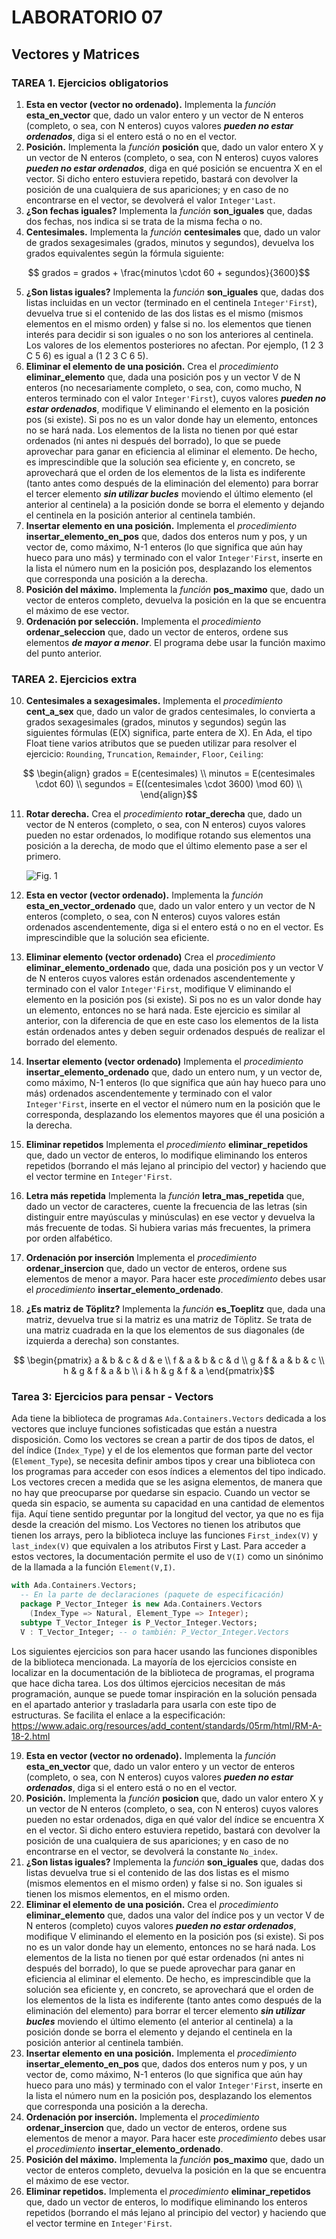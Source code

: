 # LABORATORIO 07
## Vectores y Matrices
### TAREA 1. Ejercicios obligatorios
1. **Esta en vector (vector no ordenado).** Implementa la _función_ **esta_en_vector** que, dado un valor entero y un vector de N enteros (completo, o sea, con N enteros) cuyos valores _**pueden no estar ordenados**_, diga si el entero está o no en el vector.
2. **Posición.** Implementa la _función_ **posición** que, dado un valor entero X y un vector de N enteros (completo, o sea, con N enteros) cuyos valores _**pueden no estar ordenados**_, diga en qué posición se encuentra X en el vector. Si dicho entero estuviera repetido, bastará con devolver la posición de una cualquiera de sus apariciones; y en caso de no encontrarse en el vector, se devolverá el valor `Integer'Last`.
3. **¿Son fechas iguales?** Implementa la _función_ **son_iguales** que, dadas dos fechas, nos indica si se trata de la misma fecha o no.
4. **Centesimales.** Implementa la _función_ **centesimales** que, dado un valor de grados sexagesimales (grados, minutos y segundos), devuelva los grados equivalentes según la fórmula siguiente:
  ```math
    grados = grados + \frac{minutos \cdot 60 + segundos}{3600}
  ```
5. **¿Son listas iguales?** Implementa la _función_ **son_iguales** que, dadas dos listas incluidas en un vector (terminado en el centinela `Integer'First`), devuelva true si el contenido de las dos listas es el mismo (mismos elementos en el mismo orden) y false si no.  los elementos que tienen interés para decidir si son iguales o no son los anteriores al centinela. Los valores de los elementos posteriores no afectan. Por ejemplo, (1 2 3 C 5 6) es igual a (1 2 3 C 6 5).
6. **Eliminar el elemento de una posición.** Crea el _procedimiento_ **eliminar_elemento** que, dada una posición pos y un vector V de N enteros (no necesariamente completo, o sea, con, como mucho, N enteros terminado con el valor `Integer'First`), cuyos valores _**pueden no estar ordenados**_, modifique V eliminando el elemento en la posición pos (si existe). Si pos no es un valor donde hay un elemento, entonces no se hará nada. Los elementos de la lista no tienen por qué estar ordenados (ni antes ni después del borrado), lo que se puede aprovechar para ganar en eficiencia al eliminar el elemento. De hecho, es imprescindible que la solución sea eficiente y, en concreto, se aprovechará que el orden de los elementos de la lista es indiferente (tanto antes como después de la eliminación del elemento) para borrar el tercer elemento _**sin utilizar bucles**_ moviendo el último elemento (el anterior al centinela) a la posición donde se borra el elemento y dejando el centinela en la posición anterior al centinela también.
7. **Insertar elemento en una posición.** Implementa el _procedimiento_ **insertar_elemento_en_pos** que, dados dos enteros num y pos, y un vector de, como máximo, N-1 enteros (lo que significa que aún hay hueco para uno más) y terminado con el valor `Integer'First`, inserte en la lista el número num en la posición pos, desplazando los elementos que corresponda una posición a la derecha.
8. **Posición del máximo.** Implementa la _función_ **pos_maximo** que, dado un vector de enteros completo, devuelva la posición en la que se encuentra el máximo de ese vector.
9. **Ordenación por selección.** Implementa el _procedimiento_ **ordenar_seleccion** que, dado un vector de enteros, ordene sus elementos _**de mayor a menor**_. El programa debe usar la función maximo del punto anterior.
### TAREA 2. Ejercicios extra
10. **Centesimales a sexagesimales.** Implementa el _procedimiento_ **cent_a_sex** que, dado un valor de grados centesimales, lo convierta a grados sexagesimales (grados, minutos y segundos) según las siguientes fórmulas (E(X) significa, parte entera de X). En Ada, el tipo Float tiene varios atributos que se pueden utilizar para resolver el ejercicio: `Rounding`, `Truncation`, `Remainder`, `Floor`, `Ceiling`:
  ```math
    \begin{align}
    grados = E(centesimales) \\
    minutos = E(centesimales \cdot 60) \\
    segundos = E((centesimales \cdot 3600) \mod 60) \\
    \end{align}
  ```
11. **Rotar derecha.** Crea el _procedimiento_ **rotar_derecha** que, dado un vector de N enteros (completo, o sea, con N enteros) cuyos valores pueden no estar ordenados, lo modifique rotando sus elementos una posición a la derecha, de modo que el último elemento pase a ser el primero.

    ![Fig. 1](https://github.com/lukabergs/ia-pb-lab07/assets/52601751/1ce843d5-f509-4521-b3e0-943af816a610)

12. **Esta en vector (vector ordenado).** Implementa la _función_ **esta_en_vector_ordenado** que, dado un valor entero y un vector de N enteros (completo, o sea, con N enteros) cuyos valores están ordenados ascendentemente, diga si el entero está o no en el vector. Es imprescindible que la solución sea eficiente.
13. **Eliminar elemento (vector ordenado)** Crea el _procedimiento_ **eliminar_elemento_ordenado** que, dada una posición pos y un vector V de N enteros cuyos valores están ordenados ascendentemente y terminado con el valor `Integer'First`, modifique V eliminando el elemento en la posición pos (si existe). Si pos no es un valor donde hay un elemento, entonces no se hará nada. Este ejercicio es similar al anterior, con la diferencia de que en este caso los elementos de la lista están ordenados antes y deben seguir ordenados después de realizar el borrado del elemento.
14. **Insertar elemento (vector ordenado)** Implementa el _procedimiento_ **insertar_elemento_ordenado** que, dado un entero num, y un vector de, como máximo, N-1 enteros (lo que significa que aún hay hueco para uno más) ordenados ascendentemente y terminado con el valor `Integer'First`, inserte en el vector el número num en la posición que le corresponda, desplazando los elementos mayores que él una posición a la derecha.
15. **Eliminar repetidos** Implementa el _procedimiento_ **eliminar_repetidos** que, dado un vector de enteros, lo modifique eliminando los enteros repetidos (borrando el más lejano al principio del vector) y haciendo que el vector termine en `Integer'First`.
16. **Letra más repetida** Implementa la _función_ **letra_mas_repetida** que, dado un vector de caracteres, cuente la frecuencia de las letras (sin distinguir entre mayúsculas y minúsculas) en ese vector y devuelva la más frecuente de todas. Si hubiera varias más frecuentes, la primera por orden alfabético.
17. **Ordenación por inserción** Implementa el _procedimiento_ **ordenar_insercion** que, dado un vector de enteros, ordene sus elementos de menor a mayor. Para hacer este _procedimiento_ debes usar el _procedimiento_ **insertar_elemento_ordenado**.
18. **¿Es matriz de Töplitz?** Implementa la _función_ **es_Toeplitz** que, dada una matriz, devuelva true si la matriz es una matriz de Töplitz. Se trata de una matriz cuadrada en la que los elementos de sus diagonales (de izquierda a derecha) son constantes.
```math
  \begin{pmatrix}
    a & b & c & d & e \\
    f & a & b & c & d \\
    g & f & a & b & c \\
    h & g & f & a & b \\
    i & h & g & f & a
  \end{pmatrix}
```
### Tarea 3: Ejercicios para pensar - Vectors
Ada tiene la biblioteca de programas `Ada.Containers.Vectors` dedicada a los vectores que incluye funciones sofisticadas que están a nuestra disposición. Como los vectores se crean a partir de dos tipos de datos, el del índice (`Index_Type`) y el de los elementos que forman parte del vector (`Element_Type`), se necesita definir ambos tipos y crear una biblioteca con los programas para acceder con esos índices a elementos del tipo indicado. Los vectores crecen a medida que se les asigna elementos, de manera que no hay que preocuparse por quedarse sin espacio. Cuando un vector se queda sin espacio, se aumenta su capacidad en una cantidad de elementos fija. Aquí tiene sentido preguntar por la longitud del vector, ya que no es fija desde la creación del mismo. Los Vectores no tienen los atributos que tienen los arrays, pero la biblioteca incluye las funciones `First_index(V)` y `last_index(V)` que equivalen a los atributos First y Last. Para acceder a estos vectores, la documentación permite el uso de `V(I)` como un sinónimo de la llamada a la función `Element(V,I)`.
```ada
with Ada.Containers.Vectors;
  -- En la parte de declaraciones (paquete de especificación)
  package P_Vector_Integer is new Ada.Containers.Vectors
    (Index_Type => Natural, Element_Type => Integer);
  subtype T_Vector_Integer is P_Vector_Integer.Vectors;
  V : T_Vector_Integer; -- o también: P_Vector_Integer.Vectors
```
Los siguientes ejercicios son para hacer usando las funciones disponibles de la biblioteca mencionada. La mayoría de los ejercicios consiste en localizar en la documentación de la biblioteca de programas, el programa que hace dicha tarea. Los dos últimos ejercicios necesitan de más programación, aunque se puede tomar inspiración en la solución pensada en el apartado anterior y trasladarla para usarla con este tipo de estructuras. Se facilita el enlace a la especificación: https://www.adaic.org/resources/add_content/standards/05rm/html/RM-A-18-2.html

19. **Esta en vector (vector no ordenado).** Implementa la _función_ **esta_en_vector** que, dado un valor entero y un vector de enteros (completo, o sea, con N enteros) cuyos valores _**pueden no estar ordenados**_, diga si el entero está o no en el vector.
20. **Posición.** Implementa la _función_ **posicion** que, dado un valor entero X y un vector de N enteros (completo, o sea, con N enteros) cuyos valores pueden no estar ordenados, diga en qué valor del índice se encuentra X en el vector. Si dicho entero estuviera repetido, bastará con devolver la posición de una cualquiera de sus apariciones; y en caso de no encontrarse en el vector, se devolverá la constante `No_index`.
21. **¿Son listas iguales?** Implementa la _función_ **son_iguales** que, dadas dos listas devuelva true si el contenido de las dos listas es el mismo (mismos elementos en el mismo orden) y false si no. Son iguales si tienen los mismos elementos, en el mismo orden.
22. **Eliminar el elemento de una posición.** Crea el _procedimiento_ **eliminar_elemento** que, dados una valor del índice pos y un vector V de N enteros (completo) cuyos valores _**pueden no estar ordenados**_, modifique V eliminando el elemento en la posición pos (si existe). Si pos no es un valor donde hay un elemento, entonces no se hará nada. Los elementos de la lista no tienen por qué estar ordenados (ni antes ni después del borrado), lo que se puede aprovechar para ganar en eficiencia al eliminar el elemento. De hecho, es imprescindible que la solución sea eficiente y, en concreto, se aprovechará que el orden de los elementos de la lista es indiferente (tanto antes como después de la eliminación del elemento) para borrar el tercer elemento _**sin utilizar bucles**_ moviendo el último elemento (el anterior al centinela) a la posición donde se borra el elemento y dejando el centinela en la posición anterior al centinela también.
23. **Insertar elemento en una posición.** Implementa el _procedimiento_ **insertar_elemento_en_pos** que, dados dos enteros num y pos, y un vector de, como máximo, N-1 enteros (lo que significa que aún hay hueco para uno más) y terminado con el valor `Integer'First`, inserte en la lista el número num en la posición pos, desplazando los elementos que corresponda una posición a la derecha.
24. **Ordenación por inserción.** Implementa el _procedimiento_ **ordenar_insercion** que, dado un vector de enteros, ordene sus elementos de menor a mayor. Para hacer este _procedimiento_ debes usar el _procedimiento_ **insertar_elemento_ordenado**.
25. **Posición del máximo.** Implementa la _función_ **pos_maximo** que, dado un vector de enteros completo, devuelva la posición en la que se encuentra el máximo de ese vector.
26. **Eliminar repetidos.** Implementa el _procedimiento_ **eliminar_repetidos** que, dado un vector de enteros, lo modifique eliminando los enteros repetidos (borrando el más lejano al principio del vector) y haciendo que el vector termine en `Integer'First`.
